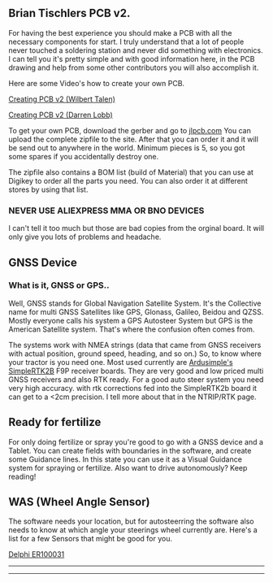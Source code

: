 ## Brian Tischlers PCB v2.

For having the best experience you should make a PCB with all the necessary components for start. I truly understand that a lot of people never touched a soldering station and never did something with electronics.
I can tell you it's pretty simple and with good information here, in the PCB drawing and help from some other contributors you will also accomplish it. 

Here are some Video's how to create your own PCB.

[Creating PCB v2 (Wilbert Talen)](https://www.youtube.com/watch?v=qZR5NlGGiSo)

[Creating PCB v2 (Darren Lobb)](https://www.youtube.com/watch?v=BXys4PYzAFQ)

To get your own PCB, download the gerber and go to [jlpcb.com](jlpcb.com)
You can upload the complete zipfile to the site. After that you can order it and it will be send out to anywhere in the world. Minimum pieces is 5, so you got some spares if you accidentally destroy one.

The zipfile also contains a BOM list (build of Material) that you can use at Digikey to order all the parts you need. You can also order it at different stores by using that list. 
### NEVER USE ALIEXPRESS MMA OR BNO DEVICES
I can't tell it too much but those are bad copies from the orginal board. It will only give you lots of problems and headache. 

## GNSS Device

### What is it, GNSS or GPS.. 
Well, GNSS stands for Global Navigation Satellite System. It's the Collective name for multi GNSS Satellites like GPS, Glonass, Galileo, Beidou and QZSS. Mostly everyone calls his system a GPS Autosteer System but GPS is the American Satellite system. That's where the confusion often comes from.

The systems work with NMEA strings (data that came from GNSS receivers with actual position, ground speed, heading, and so on.) So, to know where your tractor is you need one. Most used currently are [Ardusimple's SimpleRTK2B](https://www.ardusimple.com/simplertk2b/) F9P receiver boards. They are very good and low priced multi GNSS receivers and also RTK ready. For a good auto steer system you need very high accuracy. with rtk corrections fed into the SimpleRTK2b board it can get to a <2cm precision. I tell more about that in the NTRIP/RTK page.

## Ready for fertilize

For only doing fertilize or spray you're good to go with a GNSS device and a Tablet. You can create fields with boundaries in the software, and create some Guidance lines. In this state you can use it as a Visual Guidance system for spraying or fertilize. 
Also want to drive autonomously? Keep reading!

## WAS (Wheel Angle Sensor)

The software needs your location, but for autosteerring the software also needs to know at which angle your steerings wheel currently are. Here's a list for a few Sensors that might be good for you.

[Delphi ER100031](https://www.amazon.com/Delphi-ER10031-Headlight-Level-Sensor/dp/B0089RT00W)
***
***
